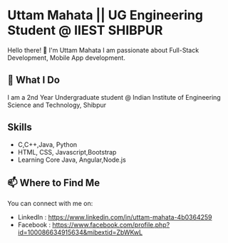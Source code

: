 # Uttam Mahata || UG Engineering Student @ IIEST SHIBPUR

Hello there! 👋 I'm Uttam Mahata
I am passionate about Full-Stack Development, Mobile App development.

## 🔭 What I Do

I am a 2nd Year Undergraduate student @ Indian Institute of Engineering Science and Technology, Shibpur 
## Skills
 - C,C++,Java, Python
 - HTML, CSS, Javascript,Bootstrap
 - Learning Core Java, Angular,Node.js



## 📫 Where to Find Me

You can connect with me on:

- LinkedIn : https://www.linkedin.com/in/uttam-mahata-4b0364259
- Facebook : https://www.facebook.com/profile.php?id=100086634915634&mibextid=ZbWKwL






















